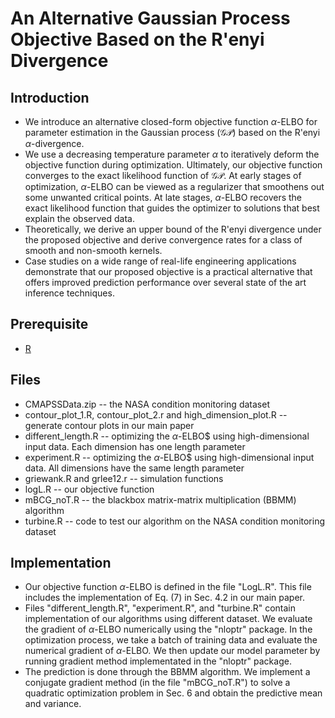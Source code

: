 # An Alternative Gaussian Process Objective Based on the R\'enyi Divergence

## Introduction

* We introduce an alternative closed-form objective function $\alpha$-ELBO for parameter estimation in the Gaussian process ($\mathcal{GP}$) based on the R\'enyi $\alpha$-divergence. 
* We use a decreasing temperature parameter $\alpha$ to iteratively deform the objective function during optimization. Ultimately, our objective function  converges to the exact likelihood function of $\mathcal{GP}$. At early stages of optimization, $\alpha$-ELBO can be viewed as a regularizer that smoothens out some unwanted critical points. At late stages, $\alpha$-ELBO recovers the exact likelihood function that guides the optimizer to solutions that best explain the observed data. 
* Theoretically, we derive an upper bound of the R\'enyi divergence under the proposed objective and derive convergence rates for a class of smooth and non-smooth kernels. 
* Case studies on a wide range of real-life engineering applications demonstrate that our proposed objective is a practical alternative that offers improved prediction performance over several state of the art inference techniques.

## Prerequisite

* [R](https://www.r-project.org/)

## Files

* CMAPSSData.zip -- the NASA condition monitoring dataset
* contour_plot_1.R, contour_plot_2.r and high_dimension_plot.R -- generate contour plots in our main paper
* different_length.R -- optimizing the $\alpha$-ELBO$ using high-dimensional input data. Each dimension has one length parameter
* experiment.R -- optimizing the $\alpha$-ELBO$ using high-dimensional input data. All dimensions have the same length parameter
* griewank.R and grlee12.r -- simulation functions
* logL.R -- our objective function
* mBCG_noT.R -- the blackbox matrix-matrix multiplication (BBMM) algorithm
* turbine.R -- code to test our algorithm on the NASA condition monitoring dataset

## Implementation

* Our objective function $\alpha$-ELBO is defined in the file "LogL.R". This file includes the implementation of Eq. (7) in Sec. 4.2 in our main paper. 
* Files "different_length.R", "experiment.R", and "turbine.R" contain implementation of our algorithms using different dataset. We evaluate the gradient of $\alpha$-ELBO numerically using the "nloptr" package. In the optimization process, we take a batch of training data and evaluate the numerical gradient of $\alpha$-ELBO. We then update our model parameter by running gradient method implementated in the "nloptr" package.
* The prediction is done through the BBMM algorithm. We implement a conjugate gradient method (in the file "mBCG_noT.R") to solve a quadratic optimization problem in Sec. 6 and obtain the predictive mean and variance.
